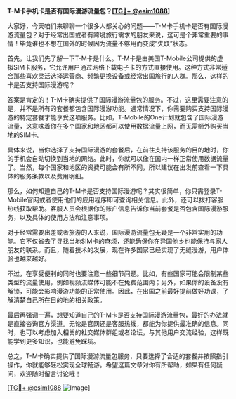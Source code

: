 **T-M卡手机卡是否有国际漫游流量包？[[TG💪+ @esim1088](https://t.me/s/esim1088)]**

大家好，今天咱们来聊聊一个很多人都关心的问题——T-M卡手机卡是否有国际漫游流量包？对于经常出国或者有跨境旅行需求的朋友来说，这可是个非常重要的事情！毕竟谁也不想在国外的时候因为流量不够用而变成“失联”状态。

首先，让我们先了解一下T-M卡是什么。T-M卡是由美国T-Mobile公司提供的虚拟SIM卡服务，它允许用户通过网络下载电子卡的方式直接使用。这种方式非常适合那些喜欢灵活选择运营商、频繁更换设备或经常出国旅行的人群。那么，这样的卡是否支持国际漫游呢？

答案是肯定的！T-M卡确实提供了国际漫游流量包的服务。不过，这里需要注意的是，并不是所有的套餐都包含国际漫游功能。通常情况下，你需要购买支持国际漫游的特定套餐才能享受这项服务。比如，T-Mobile的One计划就包含了国际漫游流量，这意味着你在多个国家和地区都可以使用数据流量上网，而无需额外购买当地的SIM卡。

具体来说，当你选择了支持国际漫游的套餐后，在前往支持该服务的目的地时，你的手机会自动切换到当地的网络。此时，你就可以像在国内一样正常使用数据流量了。当然，每个国家和地区的资费可能会有所不同，所以建议在出发前查看一下具体的服务条款以及费用明细。

那么，如何知道自己的T-M卡是否支持国际漫游呢？其实很简单，你只需登录T-Mobile官网或者使用他们的应用程序即可查询相关信息。此外，还可以拨打客服热线获取帮助。客服人员会根据你的账户信息告诉你当前套餐是否包含国际漫游服务，以及具体的使用方法和注意事项。

对于经常需要出差或者旅游的人来说，国际漫游流量包无疑是一个非常实用的功能。它不仅省去了寻找当地SIM卡的麻烦，还能确保你在异国他乡也能保持与家人朋友的联系。而且，随着技术的发展，现在许多国家已经实现了无缝漫游，用户体验也越来越好。

不过，在享受便利的同时也要注意一些细节问题。比如，有些国家可能会限制某些类型的流量使用，例如视频流媒体可能不在免费范围内；另外，如果你的设备没有解锁，可能会影响漫游功能的正常使用。因此，在出国之前最好提前做好功课，了解清楚自己所在目的地的相关政策。

最后再强调一遍，想要知道自己的T-M卡是否支持国际漫游流量包，最好的办法就是直接咨询官方渠道。无论是官网还是客服热线，都能为你提供最准确的信息。同时，也可以考虑加入相关的社交媒体群组或者论坛，与其他用户交流经验，这样既能学到更多知识，也能避免踩坑。

总之，T-M卡确实提供了国际漫游流量包服务，只要选择了合适的套餐并按照指引操作，你就能够轻松实现全球畅游。希望这篇文章对你有所帮助，如果有任何疑问，欢迎随时留言讨论哦！

[[TG💪+ @esim1088](https://t.me/s/esim1088) ![Image](https://i.postimg.cc/4NQfJmqS/Snipaste-2025-05-13-00-14-12.png)]